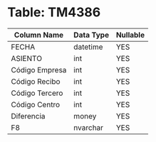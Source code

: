 # Table: TM4386

| Column Name | Data Type | Nullable |
|-------------|-----------|----------|
| FECHA | datetime | YES |
| ASIENTO | int | YES |
| Código Empresa | int | YES |
| Código Recibo | int | YES |
| Código Tercero | int | YES |
| Código Centro | int | YES |
| Diferencia | money | YES |
| F8 | nvarchar | YES |

